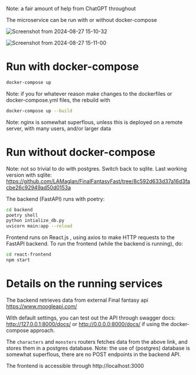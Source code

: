 Note: a fair amount of help from ChatGPT throughout

The microservice can be run with or without docker-compose

![Screenshot from 2024-08-27 15-10-32](https://github.com/user-attachments/assets/0dabf685-d3a4-4bd7-9ab8-53d50229e640)

![Screenshot from 2024-08-27 15-11-00](https://github.com/user-attachments/assets/2c97a793-e096-4d9a-9d3e-69697107b954)


# Run with docker-compose

```bash
docker-compose up
```

Note: if you for whatever reason make changes to the dockerfiles or docker-compose.yml files, the
rebuild with

```bash
docker-compose up --build
```

Note: nginx is somewhat superflous, unless this is deployed on a remote server, with many users,
and/or larger data

# Run without docker-compose

Note: not so trivial to do with postgres. Switch back to sqlite. Last working version
with sqlite:
<br>
https://github.com/LAMaglan/FinalFantasyFast/tree/8c592d633d37a16d3facbe26c92949ad50d0153a

The backend (FastAPI) runs with poetry:

```bash
cd backend
poetry shell
python intialize_db.py
uvicorn main:app --reload
```

Frontend runs on React.js , using axios to make HTTP requests to the FastAPI backend.
To run the frontend (while the backend is running), do:
```bash
cd react-frontend
npm start
```


# Details on the running services

The backend retrieves data from external Final fantasy api
https://www.moogleapi.com/

With default settings, you can test out the API through swagger docs:
http://127.0.0.1:8000/docs/
or
http://0.0.0.0:8000/docs/
if using the docker-compose approach. 

The `characters` and `monsters` routers fetches data from the above link,
and stores them in a postgres database.
Note: the use of (postgres) database is somewhat superflous, there are no POST endpoints in the backend API.

The frontend is accessible through
http://localhost:3000
